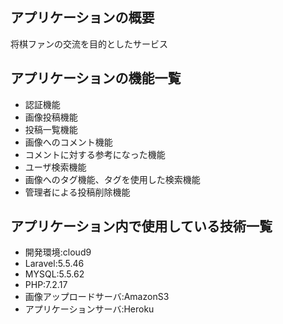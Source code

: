 ## アプリケーションの概要
将棋ファンの交流を目的としたサービス

## アプリケーションの機能一覧
- 認証機能
- 画像投稿機能
- 投稿一覧機能
- 画像へのコメント機能
- コメントに対する参考になった機能
- ユーザ検索機能
- 画像へのタグ機能、タグを使用した検索機能
- 管理者による投稿削除機能


## アプリケーション内で使用している技術一覧
- 開発環境:cloud9
- Laravel:5.5.46
- MYSQL:5.5.62
- PHP:7.2.17
- 画像アップロードサーバ:AmazonS3
- アプリケーションサーバ:Heroku
